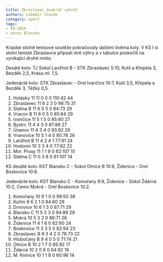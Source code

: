 ```yaml
---
title: Zbraslavec dvakrát vyhrál
authors: Lubomír Slezák
category: sport
tags: 
- 49-2014
- okres Blansko
---
```

Krajské stolně tenisové soutěže pokračovaly dalšími dvěma koly. V KS I si stolní tenisté Zbraslavce připsali dvě výhry a v tabulce poskočili na vynikající druhé místo.

Desáté kolo: TJ Sokol Lanžhot B - STK Zbraslavec 5:10, Kutil a Křepela 3, Bezděk 2,5, Krása ml. 1,5.

Jedenácté kolo: STK Zbraslavec - Orel Ivančice 10:7, Kutil 3,5, Křepela a Bezděk 3, Těžký 0,5.

1. Holásky 	11 11 0 0 0 	110:42 	44
2. Zbraslavec 	11 6 2 3 0 	98:75 	31
3. Slatina B 	11 6 0 5 0 	84:73 	29
4. Vracov B 	11 6 0 5 0 	85:84 	29
5. Ivančice 	11 5 1 5 0 	85:80 	27
6. Bystrc 	11 4 4 3 0 	87:88 	27
7. Únanov 	11 4 3 4 0 	93:92 	26
8. Vranovice 	10 5 1 4 0 	80:78 	26
9. Lanžhot B 	11 4 2 4 1 	77:91 	24
10. Hodonín 	10 3 3 4 0 	77:82 	22
11. Mor. Prusy 	11 1 1 9 0 	62:107 	15
12. Slatina C 	11 0 3 8 0 	61:107 	14

KS desáté kolo: KST Blansko C - Sokol Otnice B 10:8, Židenice - Orel Boskovice 10:8. 

Jedenácté kolo: KST Blansko C - Komořany 9:9, Židenice - Sokol Ždárná 10:2, Cemo Mokrá - Orel Boskovice 10:2.

1. Komořany 	10 9 1 0 0 	99:50 	38
2. Kuřim 	9 6 2 1 0 	84:60 	29
3. Drnovice 	10 6 1 3 0 	87:71 	29
4. Blansko C 	11 5 3 3 0 	94:89 	29
5. Mokrá 	10 5 3 2 0 	86:71 	28
6. Židenice 	11 4 1 6 0 	82:90 	24
7. Boskovice 	11 3 3 5 0 	82:94 	23
8. Zbraslavec B 	9 3 4 2 0 	78:73 	22
9. Hlubočany B 	9 4 0 5 0 	71:74 	21
10. Otnice B 	10 2 1 7 0 	65:92 	17
11. Ždárná 	10 2 0 8 0 	64:92 	16
12. M. Knínice 	10 1 1 8 0 	60:96 	14



